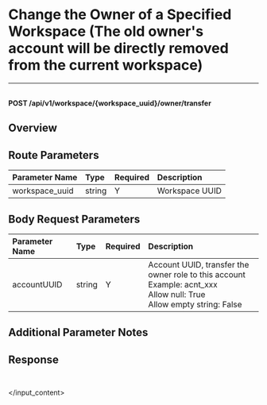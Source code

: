# Change the Owner of a Specified Workspace (The old owner's account will be directly removed from the current workspace)

---

<br />**POST /api/v1/workspace/\{workspace_uuid\}/owner/transfer**

## Overview




## Route Parameters

| Parameter Name        | Type     | Required   | Description              |
|:-------------------|:-------|:---------|:----------------|
| workspace_uuid | string | Y | Workspace UUID<br> |


## Body Request Parameters

| Parameter Name        | Type     | Required   | Description              |
|:-------------------|:-------|:---------|:----------------|
| accountUUID | string | Y | Account UUID, transfer the owner role to this account<br>Example: acnt_xxx <br>Allow null: True <br>Allow empty string: False <br> |

## Additional Parameter Notes







## Response
```shell
 
```




</input_content>